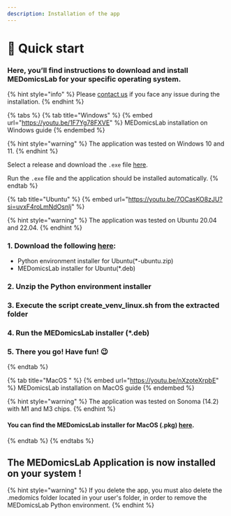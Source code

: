 ```yaml
---
description: Installation of the app
---
```


# 👊 Quick start

### Here, you’ll find instructions to download and install MEDomicsLab for your specific operating system.

{% hint style="info" %}
Please [contact us](forms/contact-us.md) if you face any issue during the installation.
{% endhint %}

{% tabs %}
{% tab title="Windows" %}
{% embed url="https://youtu.be/1F7Yg78FXVE" %}
MEDomicsLab installation  on Windows guide
{% endembed %}

{% hint style="warning" %}
The application was tested on Windows 10 and 11.&#x20;
{% endhint %}

Select a release and download the `.exe` file [here](https://github.com/MEDomics-UdeS/MEDomicsLab/releases).&#x20;

Run the `.exe` file and the application should be installed automatically.
{% endtab %}

{% tab title="Ubuntu" %}
{% embed url="https://youtu.be/7OCasKO8zJU?si=uvxF4roLmNdOsnlj" %}

{% hint style="warning" %}
The application was tested on Ubuntu 20.04 and 22.04.
{% endhint %}

### 1. Download the following [here](https://github.com/MEDomics-UdeS/MEDomicsLab/releases):

* Python environment installer for Ubuntu(\*-ubuntu.zip)
* MEDomicsLab installer for Ubuntu(\*.deb)

### 2. Unzip the Python environment installer

### 3. Execute the script  create\_venv\_linux.sh from the extracted folder

### 4. Run the MEDomicsLab installer (\*.deb)

### 5. There you go! Have fun! :wink:
{% endtab %}

{% tab title="MacOS " %}
{% embed url="https://youtu.be/nXzoteXrpbE" %}
MEDomicsLab installation  on MacOS guide
{% endembed %}

{% hint style="warning" %}
The application was tested on Sonoma (14.2) with M1 and M3 chips.&#x20;
{% endhint %}

#### You can find the MEDomicsLab installer for MacOS (.pkg) [here](https://github.com/MEDomics-UdeS/MEDomicsLab/releases).
{% endtab %}
{% endtabs %}

## The MEDomicsLab Application is now installed on your system !

{% hint style="warning" %}
If you delete the app, you must also delete the .medomics folder located in your user's folder, in order to remove the MEDomicsLab Python environment.
{% endhint %}

